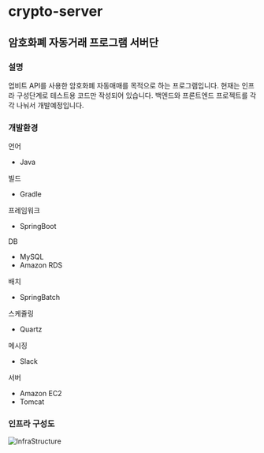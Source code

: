 # crypto-server

## 암호화폐 자동거래 프로그램 서버단

### 설명
업비트 API를 사용한 암호화폐 자동매매를 목적으로 하는 프로그램입니다.
현재는 인프라 구성단계로 테스트용 코드만 작성되어 있습니다.
백엔드와 프론트엔드 프로젝트를 각각 나눠서 개발예정입니다.

### 개발환경
 언어
* Java

 빌드
* Gradle

 프레임워크
* SpringBoot

 DB
* MySQL
* Amazon RDS

 배치
* SpringBatch

 스케쥴링
* Quartz

 메시징
* Slack

 서버
* Amazon EC2
* Tomcat

### 인프라 구성도
![InfraStructure](https://user-images.githubusercontent.com/52263410/187027818-03dbb7b6-522e-4e3c-b314-43b575fce51d.jpg)
